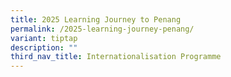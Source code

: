 ```yaml
---
title: 2025 Learning Journey to Penang
permalink: /2025-learning-journey-penang/
variant: tiptap
description: ""
third_nav_title: Internationalisation Programme
---
```

